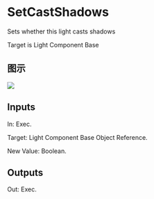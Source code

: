 # SetCastShadows

Sets whether this light casts shadows

Target is Light Component Base

## 图示

![]($-20221218-20341780.png)

## Inputs

In: Exec.

Target: Light Component Base Object Reference.

New Value: Boolean.  

## Outputs

Out: Exec.


